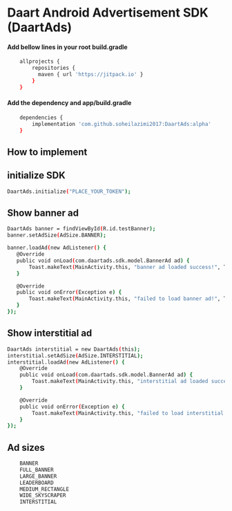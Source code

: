 # Daart Android Advertisement SDK (DaartAds)

#### Add bellow lines in your root build.gradle
```sh
    allprojects {
        repositories {
          maven { url 'https://jitpack.io' }
        }
    }
```

#### Add the dependency and app/build.gradle
```sh
    dependencies {
        implementation 'com.github.soheilazimi2017:DaartAds:alpha'
    }
```
## How to implement

## initialize SDK
```sh
DaartAds.initialize("PLACE_YOUR_TOKEN");
```

## Show banner ad
```sh
DaartAds banner = findViewById(R.id.testBanner);
banner.setAdSize(AdSize.BANNER);

banner.loadAd(new AdListener() {
   @Override
   public void onLoad(com.daartads.sdk.model.BannerAd ad) {
       Toast.makeText(MainActivity.this, "banner ad loaded success!", Toast.LENGTH_SHORT).show();
   }

   @Override
   public void onError(Exception e) {
       Toast.makeText(MainActivity.this, "failed to load banner ad!", Toast.LENGTH_SHORT).show();
   }
});
```

## Show interstitial ad
```sh
DaartAds interstitial = new DaartAds(this);
interstitial.setAdSize(AdSize.INTERSTITIAL);
interstitial.loadAd(new AdListener() {
    @Override
    public void onLoad(com.daartads.sdk.model.BannerAd ad) {
        Toast.makeText(MainActivity.this, "interstitial ad loaded success!", Toast.LENGTH_SHORT).show();
    }

    @Override
    public void onError(Exception e) {
        Toast.makeText(MainActivity.this, "failed to load interstitial ad!", Toast.LENGTH_SHORT).show();
    }
});
```

## Ad sizes
```sh
    BANNER
    FULL_BANNER
    LARGE_BANNER
    LEADERBOARD
    MEDIUM_RECTANGLE
    WIDE_SKYSCRAPER
    INTERSTITIAL
```

